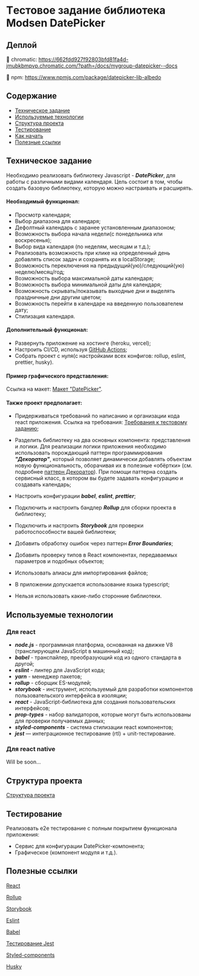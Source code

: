 # Tестовое задание библиотека Modsen DatePicker

## Деплой

📍 chromatic: https://662fdd927f92803bfd81fa4d-jmubkbmpvp.chromatic.com/?path=/docs/mygroup-datepicker--docs

📍 npm: https://www.npmjs.com/package/datepicker-lib-albedo

## Содержание


- [Техническое задание](#Техническое-задание)
- [Используемые технологии](#Используемые-технологии)
- [Структура проекта](#Структура-проекта)
- [Тестирование](#Тестирование)
- [Как начать](#Как-начать)
- [Полезные ссылки](#Полезные-ссылки)


## Техническое задание
Необходимо реализовать библиотеку Javascript - ***DatePicker***, для работы с различными видами календаря.
Цель состоит в том, чтобы создать базовую библиотеку, которую можно настраивать и расширять.


#### Необходимый функционал:


- Просмотр календаря;
- Выбор диапазона для календаря;
- Дефолтный календарь с заранее установленным диапазоном;
- Возможность выбора начала недели(с понедельника или воскресенья);
- Выбор вида календаря (по неделям, месяцам и т.д.);
- Реализовать возможность при клике на определенный день добавлять список задач и
сохранять их в localStorage;
- Возможность переключения на предыдущий(ую)/следующий(ую) неделю/месяц/год;
- Возможность выбора максимальной даты календаря;
- Возможность выбора минимальной даты для календаря;
- Возможность скрывать/показывать выходные дни и выделять праздничные дни другим цветом;
- Возможность перейти в календаре на введенную пользователем дату;
- Стилизация календаря.


#### Дополнительный функционал:


- Развернуть приложение на хостинге (heroku, vercel);
- Настроить CI/CD, используя [GitHub Actions](https://github.com/features/actions);
- Собрать проект с нуля(с настройками всех конфигов: rollup, eslint, prettier, husky).


#### Пример графического представления:


Ссылка на макет: [Макет "DatePicker"](https://www.figma.com/file/PGg4P38QaPjUzasxC2GSkv/Modsen-Datepicker?node-id=0%3A1&t=dWZj8oM41qBje0bv-0).


#### Также проект предполагает:

- Придерживаться требований по написанию и организации кода react приложения. Ссылка на требования: [Требования к тестовому заданию](https://github.com/annaprystavka/requirements);

- Разделить библиотеку на два основных компонента: представления и логики. Для реализации логики приложения необходимо использовать порождающий паттерн программирования ***"Декоратор"***, который позволяет динамически добавлять объектам новую функциональность, оборачивая их в полезные «обёртки» (см. подробнее [паттерн Декоратор](https://refactoring.guru/ru/design-patterns/decorator)). При помощи паттерна создать сервисный класс, в котором вы будете задавать конфигурацию и создавать календарь;


- Настроить конфигурации ***babel***, ***eslint***, ***prettier***;

- Подключить и настроить бандлер ***Rollup*** для сборки проекта в библиотеку;

- Подключить и настроить ***Storybook*** для проверки работоспособности вашей библиотеки;

- Добавить обработку ошибок через паттерн ***Error Boundaries***;

- Добавить проверку типов в React компонентах, передаваемых параметров и подобных объектов;

- Использовать алиасы для импортирования файлов;

- В приложении допускается использование языка typescript;

- Нельзя использовать какие-либо сторонние библиотеки.


## Используемые технологии


### Для react
- ***node.js*** - программная платформа, основанная на движке V8 (транслирующем JavaScript в машинный код);
- ***babel*** - транспайлер, преобразующий код из одного стандарта в другой;
- ***eslint*** - линтер для JavaScript кода;
- ***yarn*** - менеджер пакетов;
- ***rollup*** - сборщик ES-модулей;
- ***storybook*** - инструмент, используемый для разработки компонентов пользовательского интерфейса в изоляции;
- ***react*** - JavaScript-библиотека для создания пользовательских интерфейсов;
- ***prop-types*** - набор валидаторов, которые могут быть использованы для проверки получаемых данных;
- ***styled-components*** - система стилизации react компонентов;
- ***jest*** — интеграционное тестирование (rtl) + unit-тестирование.


 ### Для react native
Will be soon...


## Структура проекта


[Структура проекта](https://github.com/mkrivel/structure)


## Тестирование


Реализовать e2e тестирование c полным покрытием функционала приложения:
- Сервис для конфигурации DatePicker-компонента;
- Графическое (компонент модуля и т.д.).




## Полезные ссылки


[React](https://reactjs.org/docs/getting-started.html)


[Rollup](https://rollupjs.org/guide/en/)


[Storybook](https://storybook.js.org/docs/basics/introduction/)


[Eslint](https://eslint.org/docs/user-guide/configuring)


[Babel](https://babeljs.io/docs/en/configuration)


[Тестирование Jest](https://jestjs.io/ru/docs/getting-started)


[Styled-components](https://www.styled-components.com/docs)


[Husky](https://dev.to/ivadyhabimana/setup-eslint-prettier-and-husky-in-a-node-project-a-step-by-step-guide-946)




